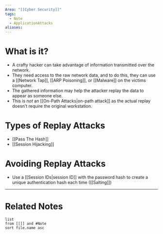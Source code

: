 ```yaml
---
Area: "[[Cyber Security]]"
tags:
  - Note
  - ApplicationAttacks
aliases:
---
```

# What is it?
- A crafty hacker can take advantage of information transmitted over the network. 
- They need access to the raw network data, and to do this, they can use a [[Network Tap]], [[ARP Poisoning]], or [[Malware]] on the victims computer.
- The gathered information may help the attacker replay the data to appear as someone else.
- This is _not_ an [[On-Path Attacks|on-path attack]] as the actual replay doesn't require the original workstation.

# Types of Replay Attacks
- [[Pass The Hash]]
- [[Session Hijacking]]

# Avoiding Replay Attacks
- Use a [[Session IDs|session ID]] with the password hash to create a unique authentication hash each time ([[Salting]])


---
# Related Notes
```dataview
list
from [[]] and #Note 
sort file.name asc
```
